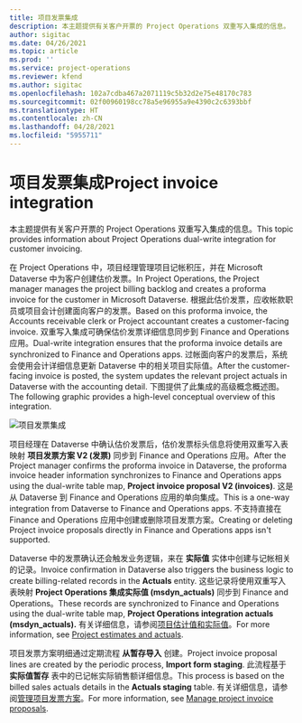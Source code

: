 ```yaml
---
title: 项目发票集成
description: 本主题提供有关客户开票的 Project Operations 双重写入集成的信息。
author: sigitac
ms.date: 04/26/2021
ms.topic: article
ms.prod: ''
ms.service: project-operations
ms.reviewer: kfend
ms.author: sigitac
ms.openlocfilehash: 102a7cdba467a2071119c5b32d2e75e48170c783
ms.sourcegitcommit: 02f00960198cc78a5e96955a9e4390c2c6393bbf
ms.translationtype: HT
ms.contentlocale: zh-CN
ms.lasthandoff: 04/28/2021
ms.locfileid: "5955711"
---
```

# <a name="project-invoice-integration"></a><span data-ttu-id="c7e0c-103">项目发票集成</span><span class="sxs-lookup"><span data-stu-id="c7e0c-103">Project invoice integration</span></span>

<span data-ttu-id="c7e0c-104">本主题提供有关客户开票的 Project Operations 双重写入集成的信息。</span><span class="sxs-lookup"><span data-stu-id="c7e0c-104">This topic provides information about Project Operations dual-write integration for customer invoicing.</span></span>

<span data-ttu-id="c7e0c-105">在 Project Operations 中，项目经理管理项目记帐积压，并在 Microsoft Dataverse 中为客户创建估价发票。</span><span class="sxs-lookup"><span data-stu-id="c7e0c-105">In Project Operations, the Project manager manages the project billing backlog and creates a proforma invoice for the customer in Microsoft Dataverse.</span></span> <span data-ttu-id="c7e0c-106">根据此估价发票，应收帐款职员或项目会计创建面向客户的发票。</span><span class="sxs-lookup"><span data-stu-id="c7e0c-106">Based on this proforma invoice, the Accounts receivable clerk or Project accountant creates a customer-facing invoice.</span></span> <span data-ttu-id="c7e0c-107">双重写入集成可确保估价发票详细信息同步到 Finance and Operations 应用。</span><span class="sxs-lookup"><span data-stu-id="c7e0c-107">Dual-write integration ensures that the proforma invoice details are synchronized to Finance and Operations apps.</span></span> <span data-ttu-id="c7e0c-108">过帐面向客户的发票后，系统会使用会计详细信息更新 Dataverse 中的相关项目实际值。</span><span class="sxs-lookup"><span data-stu-id="c7e0c-108">After the customer-facing invoice is posted, the system updates the relevant project actuals in Dataverse with the accounting detail.</span></span> <span data-ttu-id="c7e0c-109">下图提供了此集成的高级概念概述图。</span><span class="sxs-lookup"><span data-stu-id="c7e0c-109">The following graphic provides a high-level conceptual overview of this integration.</span></span>

   ![项目发票集成](./media/DW5Invoicing.png)

<span data-ttu-id="c7e0c-111">项目经理在 Dataverse 中确认估价发票后，估价发票标头信息将使用双重写入表映射 **项目发票方案 V2 (发票)** 同步到 Finance and Operations 应用。</span><span class="sxs-lookup"><span data-stu-id="c7e0c-111">After the Project manager confirms the proforma invoice in Dataverse, the proforma invoice header information synchronizes to Finance and Operations apps using the dual-write table map, **Project invoice proposal V2 (invoices)**.</span></span> <span data-ttu-id="c7e0c-112">这是从 Dataverse 到 Finance and Operations 应用的单向集成。</span><span class="sxs-lookup"><span data-stu-id="c7e0c-112">This is a one-way integration from Dataverse to Finance and Operations apps.</span></span> <span data-ttu-id="c7e0c-113">不支持直接在 Finance and Operations 应用中创建或删除项目发票方案。</span><span class="sxs-lookup"><span data-stu-id="c7e0c-113">Creating or deleting Project invoice proposals directly in Finance and Operations apps isn't supported.</span></span>

<span data-ttu-id="c7e0c-114">Dataverse 中的发票确认还会触发业务逻辑，来在 **实际值** 实体中创建与记帐相关的记录。</span><span class="sxs-lookup"><span data-stu-id="c7e0c-114">Invoice confirmation in Dataverse also triggers the business logic to create billing-related records in the **Actuals** entity.</span></span> <span data-ttu-id="c7e0c-115">这些记录将使用双重写入表映射 **Project Operations 集成实际值 (msdyn\_actuals)** 同步到 Finance and Operations。</span><span class="sxs-lookup"><span data-stu-id="c7e0c-115">These records are synchronized to Finance and Operations using the dual-write table map, **Project Operations integration actuals (msdyn\_actuals).**</span></span> <span data-ttu-id="c7e0c-116">有关详细信息，请参阅[项目估计值和实际值](resource-dual-write-estimates-actuals.md)。</span><span class="sxs-lookup"><span data-stu-id="c7e0c-116">For more information, see [Project estimates and actuals](resource-dual-write-estimates-actuals.md).</span></span> 

<span data-ttu-id="c7e0c-117">项目发票方案明细通过定期流程 **从暂存导入** 创建。</span><span class="sxs-lookup"><span data-stu-id="c7e0c-117">Project invoice proposal lines are created by the periodic process, **Import form staging**.</span></span> <span data-ttu-id="c7e0c-118">此流程基于 **实际值暂存** 表中的已记帐实际销售额详细信息。</span><span class="sxs-lookup"><span data-stu-id="c7e0c-118">This process is based on the billed sales actuals details in the **Actuals staging** table.</span></span> <span data-ttu-id="c7e0c-119">有关详细信息，请参阅[管理项目发票方案](../invoicing/format-update-project-invoice-proposals.md#create-project-invoice-proposals)。</span><span class="sxs-lookup"><span data-stu-id="c7e0c-119">For more information, see [Manage project invoice proposals](../invoicing/format-update-project-invoice-proposals.md#create-project-invoice-proposals).</span></span> 
